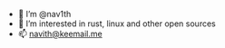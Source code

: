 - 👋 I’m @nav1th
- 👀 I’m interested in rust, linux and other open sources
- 📫 navith@keemail.me

<!---
nav1th/nav1th is a ✨ special ✨ repository because its `README.md` (this file) appears on your GitHub profile.
You can click the Preview link to take a look at your changes.
--->

